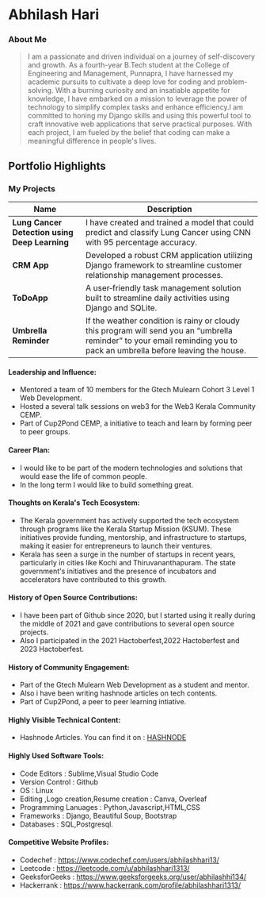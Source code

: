 # Abhilash Hari 

### About Me

> I am a passionate and driven individual on a journey of self-discovery and growth. As a fourth-year B.Tech student at the College of Engineering and Management, Punnapra, I have harnessed my academic pursuits to cultivate a deep love for coding and problem-solving. With a burning curiosity and an insatiable appetite for knowledge, I have embarked on a mission to leverage the power of technology to simplify complex tasks and enhance efficiency.I am committed to honing my Django skills and using this powerful tool to craft innovative web applications that serve practical purposes. With each project, I am fueled by the belief that coding can make a meaningful difference in people's lives.


## Portfolio Highlights

### My Projects

| Name                | Description                                                               |
|---------------------|---------------------------------------------------------------------------|
| **Lung Cancer Detection using Deep Learning** | I have created and trained a model that could predict and classify Lung Cancer using CNN with 95 percentage accuracy. |
| **CRM App**  | Developed a robust CRM application utilizing Django framework to streamline customer relationship management processes.|   
| **ToDoApp**  | A user‑friendly task management solution built to streamline daily activities using Django and SQLite.                                              |  
| **Umbrella Reminder**  | If the weather condition is rainy or cloudy this program will send you an “umbrella reminder” to your email reminding you to pack an umbrella before leaving the house.|  

#### Leadership and Influence:

- Mentored a team of 10 members for the Gtech Mulearn Cohort 3 Level 1 Web Development.
- Hosted a several talk sessions on web3 for the Web3 Kerala Community CEMP.
- Part of Cup2Pond CEMP, a initiative to teach and learn by forming peer to peer groups.

#### Career Plan:

- I would like to be part of the modern technologies and solutions that would ease the life of common people.
- In the long term I would like to build something great.

#### Thoughts on Kerala's Tech Ecosystem:

- The Kerala government has actively supported the tech ecosystem through programs like the Kerala Startup Mission (KSUM). These initiatives provide funding, mentorship, and infrastructure to startups, making it easier for entrepreneurs to launch their ventures.
- Kerala has seen a surge in the number of startups in recent years, particularly in cities like Kochi and Thiruvananthapuram. The state government's initiatives and the presence of incubators and accelerators have contributed to this growth.

#### History of Open Source Contributions:

- I have been part of Github since 2020, but I started using it really during the middle of 2021 and gave contributions to several open source projects.
- Also I participated in the 2021 Hactoberfest,2022 Hactoberfest and 2023 Hactoberfest.

#### History of Community Engagement:

-  Part of the Gtech Mulearn Web Development as a student and mentor.
-  Also i have been writing hashnode articles on tech contents.
-  Part of Cup2Pond, a peer to peer learning intiative.

#### Highly Visible Technical Content:

- Hashnode Articles. You can find it on : [HASHNODE](https://abhilashhari.hashnode.dev/)

#### Highly Used Software Tools:

- Code Editors : Sublime,Visual Studio Code
- Version Control : Github
- OS : Linux
- Editing ,Logo creation,Resume creation : Canva, Overleaf
- Programming Lanuages : Python,Javascript,HTML,CSS
- Frameworks : Django, Beautiful Soup, Bootstrap
- Databases : SQL,Postgresql.


#### Competitive Website Profiles:

- Codechef : https://www.codechef.com/users/abhilashhari13/
- Leetcode : https://leetcode.com/u/abhilashhari1313/
- GeeksforGeeks : https://www.geeksforgeeks.org/user/abhilashhi134/
- Hackerrank : https://www.hackerrank.com/profile/abhilashhari1313/



